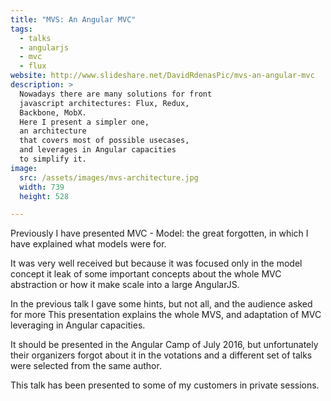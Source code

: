 ```yaml
---
title: "MVS: An Angular MVC"
tags:
  - talks
  - angularjs
  - mvc
  - flux
website: http://www.slideshare.net/DavidRdenasPic/mvs-an-angular-mvc
description: >
  Nowadays there are many solutions for front
  javascript architectures: Flux, Redux, 
  Backbone, MobX.
  Here I present a simpler one, 
  an architecture 
  that covers most of possible usecases,
  and leverages in Angular capacities
  to simplify it.
image:
  src: /assets/images/mvs-architecture.jpg
  width: 739
  height: 528

---
```


Previously I have presented MVC - Model: the great forgotten, 
in which I have explained what models were for. 

It was very well received but because it was focused only in the model concept 
it leak of some important concepts about the whole MVC abstraction or how it make scale into a large AngularJS.

In the previous talk I gave some hints, but not all, and the audience asked for more
This presentation explains the whole MVS, and adaptation of MVC leveraging in Angular capacities.

It should be presented in the Angular Camp of July 2016, 
but unfortunately their organizers forgot about it in the votations 
and a different set of talks were selected from the same author.

This talk has been presented to some of my customers in private sessions.
